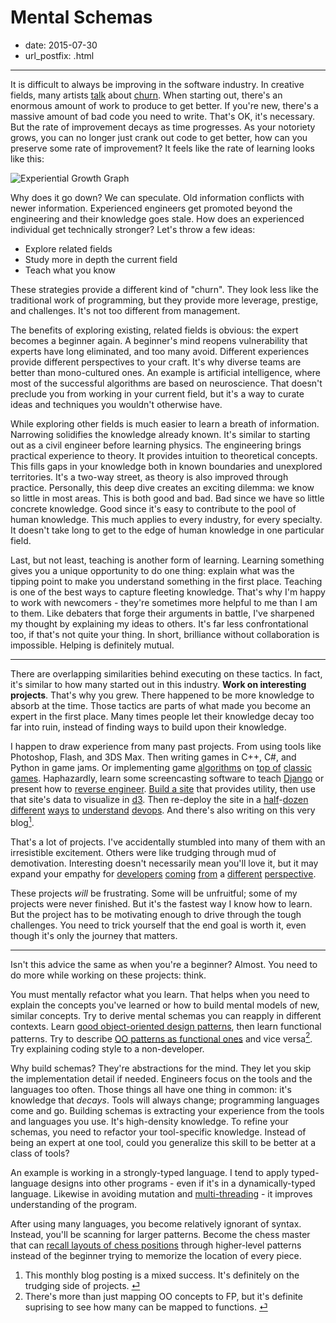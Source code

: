 # Mental Schemas

- date: 2015-07-30
- url_postfix: .html

--------------------------------------------------------------

It is difficult to always be improving in the software industry. In creative fields, many artists [talk](https://youtu.be/ikAb-NYkseI?t=9m41s) about [churn](http://www.goodreads.com/quotes/309485-nobody-tells-this-to-people-who-are-beginners-i-wish). When starting out, there's an enormous amount of work to produce to get better. If you're new, there's a massive amount of bad code you need to write. That's OK, it's necessary. But the rate of improvement decays as time progresses. As your notoriety grows, you can no longer just crank out code to get better, how can you preserve some rate of improvement? It feels like the rate of learning looks like this:

![Experiential Growth Graph](/resources/11/expert-growth-graph.jpeg)

Why does it go down? We can speculate. Old information conflicts with newer information. Experienced engineers get promoted beyond the engineering and their knowledge goes stale. How does an experienced individual get technically stronger? Let's throw a few ideas:

 - Explore related fields
 - Study more in depth the current field
 - Teach what you know

These strategies provide a different kind of "churn". They look less like the traditional work of programming, but they provide more leverage, prestige, and challenges. It's not too different from management.

The benefits of exploring existing, related fields is obvious: the expert becomes a beginner again. A beginner's mind reopens vulnerability that experts have long eliminated, and too many avoid. Different experiences provide different perspectives to your craft. It's why diverse teams are better than mono-cultured ones. An example is artificial intelligence, where most of the successful algorithms are based on neuroscience. That doesn't preclude you from working in your current field, but it's a way to curate ideas and techniques you wouldn't otherwise have.

While exploring other fields is much easier to learn a breath of information. Narrowing solidifies the knowledge already known. It's similar to starting out as a civil engineer before learning physics. The engineering brings practical experience to theory. It provides intuition to theoretical concepts. This fills gaps in your knowledge both in known boundaries and unexplored territories. It's a two-way street, as theory is also improved through practice. Personally, this deep dive creates an exciting dilemma: we know so little in most areas. This is both good and bad. Bad since we have so little concrete knowledge. Good since it's easy to contribute to the pool of human knowledge. This much applies to every industry, for every specialty. It doesn't take long to get to the edge of human knowledge in one particular field.

Last, but not least, teaching is another form of learning. Learning something gives you a unique opportunity to do one thing: explain what was the tipping point to make you understand something in the first place. Teaching is one of the best ways to capture fleeting knowledge. That's why I'm happy to work with newcomers - they're sometimes more helpful to me than I am to them. Like debaters that forge their arguments in battle, I've sharpened my thought by explaining my ideas to others. It's far less confrontational too, if that's not quite your thing. In short, brilliance without collaboration is impossible. Helping is definitely mutual.

-------------------

There are overlapping similarities behind executing on these tactics. In fact, it's similar to how many started out in this industry. **Work on interesting projects**. That's why you grew. There happened to be more knowledge to absorb at the time. Those tactics are parts of what made you become an expert in the first place. Many times people let their knowledge decay too far into ruin, instead of finding ways to build upon their knowledge.

I happen to draw experience from many past projects. From using tools like Photoshop, Flash, and 3DS Max. Then writing games in C++, C#, and Python in game jams. Or implementing game [algorithms][1] on [top of][2] [classic](https://en.wikipedia.org/wiki/Pac-Man) [games](https://en.wikipedia.org/wiki/Missile_Command). Haphazardly, learn some screencasting software to teach [Django](http://code.tutsplus.com/tutorials/diving-into-django--net-2969) or present how to [reverse engineer](http://pivotallabs.com/jeff-hui-reverse-engineering-objective-c/). [Build a site](http://yacs.me) that provides utility, then use that site's data to visualize in [d3](http://d3js.org). Then re-deploy the site in a [half](http://www.gnu.org/software/make/)-[dozen](http://www.gnu.org/software/bash/) [different](http://capistranorb.com) [ways](http://www.fabfile.org) [to](https://puppetlabs.com) [understand](http://chef.io) [devops](http://saltstack.com). And there's also writing on this very blog<a href="#1" id="1-back"><sup>1</sup></a>.

That's a lot of projects. I've accidentally stumbled into many of them with an irresistible excitement. Others were like trudging through mud of demotivation. Interesting doesn't necessarily mean you'll love it, but it may expand your empathy for [developers](http://www.monodevelop.com) [coming](http://www.vim.org) [from](https://www.gnu.org/software/emacs/emacs.html) a [different](https://www.visualstudio.com/en-us/visual-studio-homepage-vs.aspx) [perspective](https://developer.apple.com/xcode/).

These projects *will* be frustrating. Some will be unfruitful; some of my projects were never finished. But it's the fastest way I know how to learn. But the project has to be motivating enough to drive through the tough challenges. You need to trick yourself that the end goal is worth it, even though it's only the journey that matters.

------------------

Isn't this advice the same as when you're a beginner? Almost. You need to do more while working on these projects: think.

You must mentally refactor what you learn. That helps when you need to explain the concepts you've learned or how to build mental models of new, similar concepts. Try to derive mental schemas you can reapply in different contexts. Learn [good object-oriented design patterns](https://en.wikipedia.org/wiki/Design_Patterns#Patterns_by_Type), then learn functional patterns. Try to describe [OO patterns as functional ones](http://blog.cleancoder.com/uncle-bob/2014/11/24/FPvsOO.html) and vice versa<a href="#2" id="2-back"><sup>2</sup></a>. Try explaining coding style to a non-developer.

Why build schemas? They're abstractions for the mind. They let you skip the implementation detail if needed. Engineers focus on the tools and the languages too often. Those things all have one thing in common: it's knowledge that *decays*. Tools will always change; programming languages come and go. Building schemas is extracting your experience from the tools and languages you use. It's high-density knowledge. To refine your schemas, you need to refactor your tool-specific knowledge. Instead of being an expert at one tool, could you generalize this skill to be better at a class of tools?

An example is working in a strongly-typed language. I tend to apply typed-language designs into other programs - even if it's in a dynamically-typed language. Likewise in avoiding mutation and [multi-threading](http://inessential.com/2015/05/22/how_not_to_crash_4_threading) - it improves understanding of the program.

After using many languages, you become relatively ignorant of syntax. Instead, you'll be scanning for larger patterns. Become the chess master that can [recall layouts of chess positions](http://theinvisiblegorilla.com/blog/2012/02/15/how-experts-recall-chess-positions/) through higher-level patterns instead of the beginner trying to memorize the location of every piece.

<ol class="footnotes">
<li id="1" class="footnote">This monthly blog posting is a mixed success. It's definitely on the trudging side of projects. <a class="back" href="#1-back">&#9166;</a></li>
<li id="2" class="footnote">There's more than just mapping OO concepts to FP, but it's definite suprising to see how many can be mapped to functions. <a class="back" href="#2-back">&#9166;</a></li>
</ol>

[1]: https://en.wikipedia.org/wiki/A*_search_algorithm
[2]: https://en.wikipedia.org/wiki/Asteroids_(video_game)
